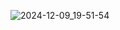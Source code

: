 ![2024-12-09_19-51-54](https://github.com/user-attachments/assets/4bc1791d-17d7-43ca-9b0f-711e867386eb)
